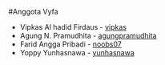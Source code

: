 #Anggota Vyfa
- Vipkas Al hadid Firdaus - [vipkas](https://github.com/vipkas)
- Agung N. Pramudhita - [agungpramudhita](https://github.com/agungpramudhita)
- Farid Angga Pribadi - [noobs07](https://github.com/noobs07)
- Yoppy Yunhasnawa - [yunhasnawa](https://github.com/yunhasnawa)


